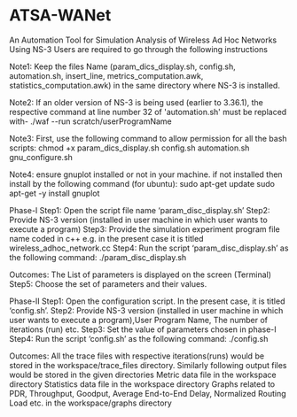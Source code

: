 # ATSA-WANet
An Automation Tool for Simulation Analysis of Wireless Ad Hoc Networks Using NS-3
Users are required to go through the following instructions

Note1: Keep the files Name (param_dics_display.sh, config.sh, automation.sh, insert_line, metrics_computation.awk, statistics_computation.awk) in the same directory where NS-3 is installed. 

Note2: If an older version of NS-3 is being used (earlier to 3.36.1), the respective command at line number 32 of 'automation.sh' must be replaced with-
./waf --run scratch/userProgramName

Note3: First, use the following command to allow permission for all the bash scripts:
chmod +x param_dics_display.sh config.sh automation.sh gnu_configure.sh

Note4: ensure gnuplot installed or not in your machine. if not installed then install by the following command (for ubuntu):
sudo apt-get update
sudo apt-get -y install gnuplot

Phase-I
Step1: Open the script file name ‘param_disc_display.sh’
Step2: Provide NS-3 version (installed in user machine in which user wants to execute a program)
Step3: Provide the simulation experiment program file name coded in c++ e.g. in the present case it is titled wireless_adhoc_network.cc
Step4: Run the script ‘param_disc_display.sh’ as the following command:
./param_disc_display.sh

Outcomes: The List of parameters is displayed on the screen (Terminal)
Step5: Choose the set of parameters and their values.

Phase-II
Step1:  Open the configuration script. In the present case, it is titled ‘config.sh’.
Step2: Provide NS-3 version (installed in user machine in which user wants to execute a program),User Program Name, The number of iterations (run) etc.
Step3: Set the value of parameters chosen in phase-I
Step4: Run the script ‘config.sh’ as the following command:
./config.sh

Outcomes: All the trace files with respective iterations(runs) would be stored in the workspace/trace_files directory. Similarly following output files would be stored in the given directories
Metric data file in the workspace directory
Statistics data file in the workspace directory
Graphs related to PDR, Throughput, Goodput, Average End-to-End Delay, Normalized Routing Load etc. in the workspace/graphs directory
